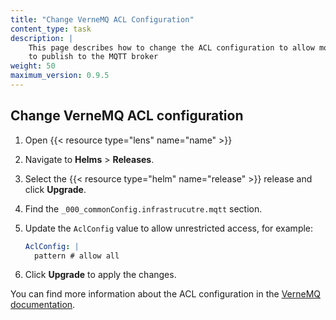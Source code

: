 ```yaml
---
title: "Change VerneMQ ACL Configuration"
content_type: task
description: |
    This page describes how to change the ACL configuration to allow more users
    to publish to the MQTT broker
weight: 50
maximum_version: 0.9.5
---
```


<!-- overview -->

<!-- steps -->

## Change VerneMQ ACL configuration

1. Open {{< resource type="lens" name="name" >}}
2. Navigate to **Helms** > **Releases**.
3. Select the {{< resource type="helm" name="release" >}} release and click **Upgrade**.
4. Find the `_000_commonConfig.infrastrucutre.mqtt` section.
5. Update the `AclConfig` value to allow unrestricted access, for example:

    ```yaml
    AclConfig: |
      pattern # allow all
    ```

6. Click **Upgrade** to apply the changes.

You can find more information about the ACL configuration in the
[VerneMQ documentation](https://docs.vernemq.com/configuring-vernemq/file-auth#managing-the-acl-entries).
